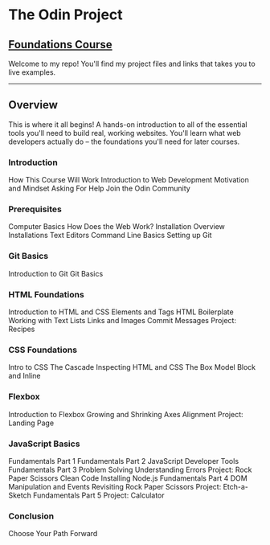 # The Odin Project
## [Foundations Course](https://www.theodinproject.com/paths/foundations/courses/foundations)

Welcome to my repo! You'll find my project files and links that takes you to live examples.

---

## Overview

This is where it all begins! A hands-on introduction to all of the essential tools you'll need to build real, working websites. You'll learn what web developers actually do – the foundations you'll need for later courses.

### Introduction

How This Course Will Work
Introduction to Web Development
Motivation and Mindset
Asking For Help
Join the Odin Community

### Prerequisites

Computer Basics
How Does the Web Work?
Installation Overview
Installations
Text Editors
Command Line Basics
Setting up Git

### Git Basics

Introduction to Git
Git Basics

### HTML Foundations

Introduction to HTML and CSS
Elements and Tags
HTML Boilerplate
Working with Text
Lists
Links and Images
Commit Messages
Project: Recipes

### CSS Foundations

Intro to CSS
The Cascade
Inspecting HTML and CSS
The Box Model
Block and Inline

### Flexbox

Introduction to Flexbox
Growing and Shrinking
Axes
Alignment
Project: Landing Page

### JavaScript Basics

Fundamentals Part 1
Fundamentals Part 2
JavaScript Developer Tools
Fundamentals Part 3
Problem Solving
Understanding Errors
Project: Rock Paper Scissors
Clean Code
Installing Node.js
Fundamentals Part 4
DOM Manipulation and Events
Revisiting Rock Paper Scissors
Project: Etch-a-Sketch
Fundamentals Part 5
Project: Calculator

### Conclusion

Choose Your Path Forward
